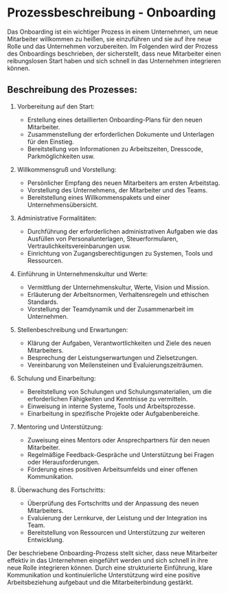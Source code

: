 # Prozessbeschreibung - Onboarding

Das Onboarding ist ein wichtiger Prozess in einem Unternehmen, um neue Mitarbeiter willkommen zu heißen, sie einzuführen und sie auf ihre neue Rolle und das Unternehmen vorzubereiten. Im Folgenden wird der Prozess des Onboardings beschrieben, der sicherstellt, dass neue Mitarbeiter einen reibungslosen Start haben und sich schnell in das Unternehmen integrieren können.

## Beschreibung des Prozesses:

1. Vorbereitung auf den Start:
   - Erstellung eines detaillierten Onboarding-Plans für den neuen Mitarbeiter.
   - Zusammenstellung der erforderlichen Dokumente und Unterlagen für den Einstieg.
   - Bereitstellung von Informationen zu Arbeitszeiten, Dresscode, Parkmöglichkeiten usw.

2. Willkommensgruß und Vorstellung:
   - Persönlicher Empfang des neuen Mitarbeiters am ersten Arbeitstag.
   - Vorstellung des Unternehmens, der Mitarbeiter und des Teams.
   - Bereitstellung eines Willkommenspakets und einer Unternehmensübersicht.

3. Administrative Formalitäten:
   - Durchführung der erforderlichen administrativen Aufgaben wie das Ausfüllen von Personalunterlagen, Steuerformularen, Vertraulichkeitsvereinbarungen usw.
   - Einrichtung von Zugangsberechtigungen zu Systemen, Tools und Ressourcen.

4. Einführung in Unternehmenskultur und Werte:
   - Vermittlung der Unternehmenskultur, Werte, Vision und Mission.
   - Erläuterung der Arbeitsnormen, Verhaltensregeln und ethischen Standards.
   - Vorstellung der Teamdynamik und der Zusammenarbeit im Unternehmen.

5. Stellenbeschreibung und Erwartungen:
   - Klärung der Aufgaben, Verantwortlichkeiten und Ziele des neuen Mitarbeiters.
   - Besprechung der Leistungserwartungen und Zielsetzungen.
   - Vereinbarung von Meilensteinen und Evaluierungszeiträumen.

6. Schulung und Einarbeitung:
   - Bereitstellung von Schulungen und Schulungsmaterialien, um die erforderlichen Fähigkeiten und Kenntnisse zu vermitteln.
   - Einweisung in interne Systeme, Tools und Arbeitsprozesse.
   - Einarbeitung in spezifische Projekte oder Aufgabenbereiche.

7. Mentoring und Unterstützung:
   - Zuweisung eines Mentors oder Ansprechpartners für den neuen Mitarbeiter.
   - Regelmäßige Feedback-Gespräche und Unterstützung bei Fragen oder Herausforderungen.
   - Förderung eines positiven Arbeitsumfelds und einer offenen Kommunikation.

8. Überwachung des Fortschritts:
   - Überprüfung des Fortschritts und der Anpassung des neuen Mitarbeiters.
   - Evaluierung der Lernkurve, der Leistung und der Integration ins Team.
   - Bereitstellung von Ressourcen und Unterstützung zur weiteren Entwicklung.

Der beschriebene Onboarding-Prozess stellt sicher, dass neue Mitarbeiter effektiv in das Unternehmen eingeführt werden und sich schnell in ihre neue Rolle integrieren können. Durch eine strukturierte Einführung, klare Kommunikation und kontinuierliche Unterstützung wird eine positive Arbeitsbeziehung aufgebaut und die Mitarbeiterbindung gestärkt.
